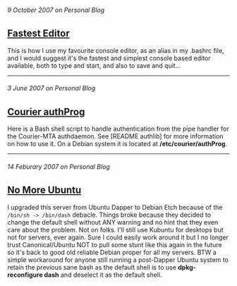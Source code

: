 ###### 9 October 2007 on Personal Blog

## [Fastest Editor]

This is how I use my favourite console editor, as an alias in my .bashrc
file, and I would suggest it's the fastest and simplest console based
editor available, both to type and start, and also to save and quit...

[Fastest Editor]: /7

---
###### 3 June 2007 on Personal Blog

## [Courier authProg]

Here is a Bash shell script to handle authentication from the pipe
handler for the Courier-MTA authdaemon. See [README authlib] for more
information on how to use it. On a Debian system it is located at
**/etc/courier/authProg**.

[Courier authProg]: /6

---
###### 14 Feburary 2007 on Personal Blog

## [No More Ubuntu]

I upgraded this server from Ubuntu Dapper to Debian Etch because of the
`/bin/sh -> /bin/dash` debacle. Things broke because they decided to
change the default shell without ANY warning and no hint that they even
care about the problem. Not on folks. I'll still use Kubuntu for desktops
but not for servers, ever again. Sure I could easily work around it but I
no longer trust Canonical/Ubuntu NOT to pull some stunt like this again
in the future so it's back to good old reliable Debian proper for all my
servers. BTW a simple workaround for anyone still running a post-Dapper
Ubuntu system to retain the previous sane bash as the default shell is to
use **dpkg-reconfigure dash** and deselect it as the default shell.

[No More Ubuntu]: /5
